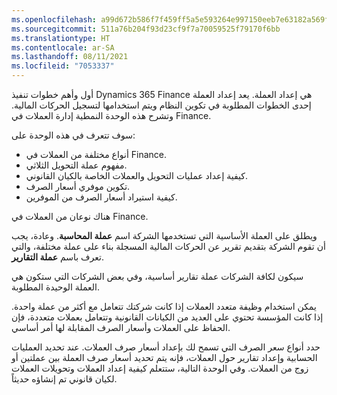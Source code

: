 ```yaml
---
ms.openlocfilehash: a99d672b586f7f459ff5a5e593264e997150eeb7e63182a569f78c1512a33305
ms.sourcegitcommit: 511a76b204f93d23cf9f7a70059525f79170f6bb
ms.translationtype: HT
ms.contentlocale: ar-SA
ms.lasthandoff: 08/11/2021
ms.locfileid: "7053337"
---
```

أول وأهم خطوات تنفيذ Dynamics 365 Finance هي إعداد العملة.  يعد إعداد العملة إحدى الخطوات المطلوبة في تكوين النظام ويتم استخدامها لتسجيل الحركات المالية. وتشرح هذه الوحدة النمطية إدارة العملات في Finance.

سوف تتعرف في هذه الوحدة على:

- أنواع مختلفة من العملات في Finance.
- مفهوم عملة التحويل الثلاثي.
- كيفية إعداد عمليات التحويل والعملات الخاصة بالكيان القانوني.
- تكوين موفري أسعار الصرف.
- كيفية استيراد أسعار الصرف من الموفرين.

هناك نوعان من العملات في Finance. 

ويطلق على العملة الأساسية التي تستخدمها الشركة اسم **عملة المحاسبة**. وعادة، يجب أن تقوم الشركة بتقديم تقرير عن الحركات المالية المسجلة بناء على عملة مختلفة، والتي تعرف باسم **عملة التقارير**. 

سيكون لكافة الشركات عملة تقارير أساسية، وفي بعض الشركات التي ستكون هي العملة الوحيدة المطلوبة.  

يمكن استخدام وظيفة متعدد العملات إذا كانت شركتك تتعامل مع أكثر من عملة واحدة.  إذا كانت المؤسسة تحتوي على العديد من الكيانات القانونية وتتعامل بعملات متعددة، فإن الحفاظ على العملات وأسعار الصرف المقابلة لها أمر أساسي.  

حدد أنواع سعر الصرف التي تسمح لك بإعداد أسعار صرف العملات.  عند تحديد العمليات الحسابية وإعداد تقارير حول العملات، فإنه يتم تحديد أسعار صرف العملة بين عملتين أو زوج من العملات.  وفي الوحدة التالية، ستتعلم كيفية إعداد العملات وتحويلات العملات لكيان قانوني تم إنشاؤه حديثاً.

